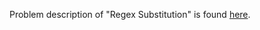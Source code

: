 Problem description of "Regex Substitution" is found [here](https://www.hackerrank.com/challenges/re-sub-regex-substitution/problem?isFullScreen=true).
